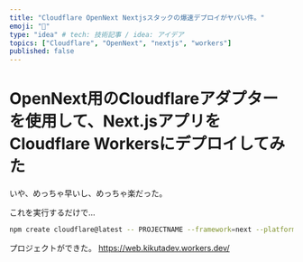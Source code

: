 ```yaml
---
title: "Cloudflare OpenNext Nextjsスタックの爆速デプロイがヤバい件。"
emoji: "🚀"
type: "idea" # tech: 技術記事 / idea: アイデア
topics: ["Cloudflare", "OpenNext", "nextjs", "workers"]
published: false
---
```

# OpenNext用のCloudflareアダプターを使用して、Next.jsアプリをCloudflare Workersにデプロイしてみた

いや、めっちゃ早いし、めっちゃ楽だった。

これを実行するだけで...
```bash
npm create cloudflare@latest -- PROJECTNAME --framework=next --platform=workers
```

プロジェクトができた。
https://web.kikutadev.workers.dev/
